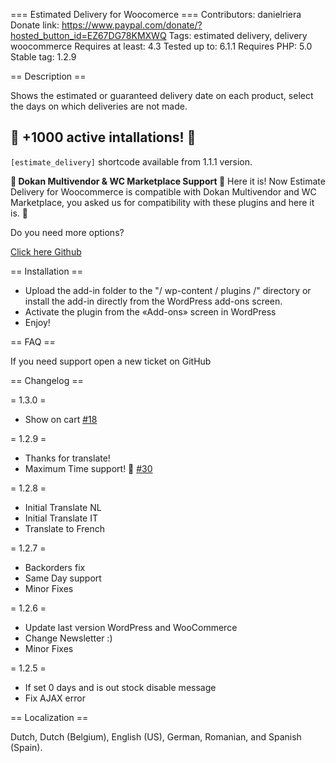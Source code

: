 === Estimated Delivery for Woocomerce ===
Contributors: danielriera
Donate link: https://www.paypal.com/donate/?hosted_button_id=EZ67DG78KMXWQ
Tags: estimated delivery, delivery woocommerce
Requires at least: 4.3
Tested up to: 6.1.1
Requires PHP: 5.0
Stable tag: 1.2.9
 
== Description ==

Shows the estimated or guaranteed delivery date on each product, select the days on which deliveries are not made.

## 🎉 +1000 active intallations! 🎉

`[estimate_delivery]` shortcode available from 1.1.1 version.

**🎉 Dokan Multivendor & WC Marketplace Support 🎉**
Here it is! Now Estimate Delivery for Woocommerce is compatible with Dokan Multivendor and WC Marketplace, you asked us for compatibility with these plugins and here it is. 🤪

Do you need more options?

[Click here Github](https://github.com/DanielRiera/estimated-delivery-woocommerce/issues)

== Installation ==

* Upload the add-in folder to the "/ wp-content / plugins /" directory or install the add-in directly from the WordPress add-ons screen.
* Activate the plugin from the «Add-ons» screen in WordPress
* Enjoy!
 
== FAQ ==

If you need support open a new ticket on GitHub

 
== Changelog ==

= 1.3.0 =
* Show on cart [#18](https://github.com/DanielRiera/estimated-delivery-woocommerce/issues/18)

= 1.2.9 =
* Thanks for translate!
* Maximum Time support! 🎉 [#30](https://github.com/DanielRiera/estimated-delivery-woocommerce/issues/30)

= 1.2.8 =
* Initial Translate NL
* Initial Translate IT
* Translate to French

= 1.2.7 =
* Backorders fix
* Same Day support
* Minor Fixes

= 1.2.6 =
* Update last version WordPress and WooCommerce
* Change Newsletter :)
* Minor Fixes

= 1.2.5 =
* If set 0 days and is out stock disable message
* Fix AJAX error

== Localization ==

Dutch, Dutch (Belgium), English (US), German, Romanian, and Spanish (Spain).
